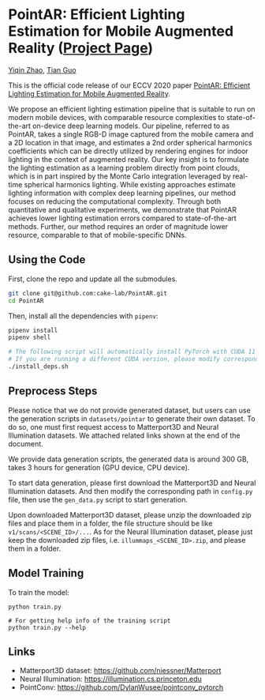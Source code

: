 # PointAR: Efficient Lighting Estimation for Mobile Augmented Reality ([Project Page](https://yiqinzhao.me/project/point-ar/))

[Yiqin Zhao](https://yiqinzhao.me), [Tian Guo](https://tianguo.info)


This is the official code release of our ECCV 2020 paper [PointAR: Efficient Lighting Estimation for Mobile Augmented Reality](https://arxiv.org/pdf/2004.00006.pdf).

We propose an efficient lighting estimation pipeline that is suitable to run on modern mobile devices, with comparable resource complexities to state-of-the-art on-device deep learning models. Our pipeline, referred to as PointAR, takes a single RGB-D image captured from the mobile camera and a 2D location in that image, and estimates a 2nd order spherical harmonics coefficients which can be directly utilized by rendering engines for indoor lighting in the context of augmented reality. Our key insight is to formulate the lighting estimation as a learning problem directly from point clouds, which is in part inspired by the Monte Carlo integration leveraged by real-time spherical harmonics lighting. While existing approaches estimate lighting information with complex deep learning pipelines, our method focuses on reducing the computational complexity. Through both quantitative and qualitative experiments, we demonstrate that PointAR achieves lower lighting estimation errors compared to state-of-the-art methods. Further, our method requires an order of magnitude lower resource, comparable to that of mobile-specific DNNs.

## Using the Code

First, clone the repo and update all the submodules.

```bash
git clone git@github.com:cake-lab/PointAR.git
cd PointAR
```

Then, install all the dependencies with `pipenv`:

```bash
pipenv install
pipenv shell

# The following script will automatically install PyTorch with CUDA 11
# If you are running a different CUDA version, please modify corresponding lines
./install_deps.sh
```

## Preprocess Steps

Please notice that we do not provide generated dataset, but users can use the generation scripts in `datasets/pointar` to generate their own dataset. To do so, one must first request access to Matterport3D and Neural Illumination datasets. We attached related links shown at the end of the document.

We provide data generation scripts, the generated data is around 300 GB, takes 3 hours for generation (GPU device, CPU device).

To start data generation, please first download the Matterport3D and Neural Illumination datasets. And then modify the corresponding path in `config.py` file, then use the `gen_data.py` script to start generation.

Upon downloaded Matterport3D dataset, please unzip the downloaded zip files and place them in a folder, the file structure should be like `v1/scans/<SCENE_ID>/...`. As for the Neural Illumination dataset, please just keep the downloaded zip files, i.e. `illummaps_<SCENE_ID>.zip`, and please them in a folder.

## Model Training

To train the model:

```
python train.py

# For getting help info of the training script
python train.py --help
```

## Links

- Matterport3D dataset: https://github.com/niessner/Matterport
- Neural Illumination: https://illumination.cs.princeton.edu
- PointConv: https://github.com/DylanWusee/pointconv_pytorch
